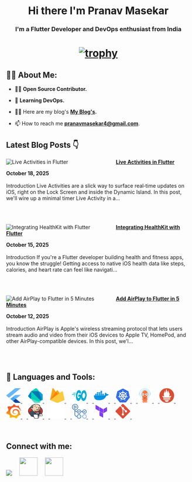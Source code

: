 <!-- <a href="#"><img width="100%" height="auto" src="https://i.imgur.com/iXuL1HG.png" height="175px"/></a> -->

<h1 align="center">Hi there I'm Pranav Masekar</h1>
<h3 align="center">I'm a Flutter Developer and DevOps enthusiast from India</h3>

<h1 align ="center">

 [![trophy](https://github-profile-trophy.vercel.app/?username=PranavMasekar&theme=onedark&column=-1)](https://github.com/ryo-ma/github-profile-trophy)
 
</h1>

## 🙋‍♂️ About Me:

- 👨‍💻  **Open Source Contributor.**

- 🌱 **Learning DevOps.**

- 👨‍💻 Here are my blog's **[My Blog's](https://sungod.hashnode.dev/).**

- 📫 How to reach me **pranavmasekar4@gmail.com**.

## Latest Blog Posts 👇
<!-- HASHNODE_BLOG:START -->
<p align="left"><a href="https://sungod.hashnode.dev/live-activities-in-flutter" title="Live Activities in Flutter"><img src="https://cdn.hashnode.com/res/hashnode/image/upload/v1760521905430/4f28d154-5bbb-4a91-9611-22163c99e125.png" alt="Live Activities in Flutter" width="300px" align="left" /></a><a href="https://sungod.hashnode.dev/live-activities-in-flutter" title="Live Activities in Flutter"><strong>Live Activities in Flutter</strong></a><div><strong>October 18, 2025</strong></div><br/>Introduction
Live Activities are a slick way to surface real‑time updates on iOS, right on the Lock Screen and inside the Dynamic Island. In this post, we'll wire up a minimal timer Live Activity in a...</p><br/><br/>

<p align="left"><a href="https://sungod.hashnode.dev/healthkit" title="Integrating HealthKit with Flutter"><img src="https://cdn.hashnode.com/res/hashnode/image/upload/v1760004564324/4400eea4-a6e6-4101-88a5-79da37117f35.png" alt="Integrating HealthKit with Flutter" width="300px" align="left" /></a><a href="https://sungod.hashnode.dev/healthkit" title="Integrating HealthKit with Flutter"><strong>Integrating HealthKit with Flutter</strong></a><div><strong>October 15, 2025</strong></div><br/>Introduction
If you're a Flutter developer building health and fitness apps, you know the struggle! Getting access to native iOS health data like steps, calories, and heart rate can feel like navigati...</p><br/><br/>

<p align="left"><a href="https://sungod.hashnode.dev/airplay" title="Add AirPlay to Flutter in 5 Minutes"><img src="https://cdn.hashnode.com/res/hashnode/image/upload/v1760004134853/20e45e76-d97c-4144-b86b-cabb42f43702.png" alt="Add AirPlay to Flutter in 5 Minutes" width="300px" align="left" /></a><a href="https://sungod.hashnode.dev/airplay" title="Add AirPlay to Flutter in 5 Minutes"><strong>Add AirPlay to Flutter in 5 Minutes</strong></a><div><strong>October 12, 2025</strong></div><br/>Introduction
AirPlay is Apple's wireless streaming protocol that lets users stream audio and video from their iOS devices to Apple TV, HomePod, and other AirPlay-compatible devices. In this post, we'l...</p><br/><br/>


<!-- HASHNODE_BLOG:END -->

## 🚀 Languages and Tools:

<p align="left"> 
    <a href="https://flutter.dev/" target="_blank"> <img src="images/flutter.svg" height="40" width = "40"/> </a>
     <img width="12" />
    <a href="https://dart.dev/" target="_blank"> <img src="images/dart.svg" height="40" width = "40"/> </a> 
    </a>  
     <img width="12" />
    <a href="https://firebase.google.com/" target="_blank"> <img src="images/firebase.svg" height="40" width = "40"/> </a> 
     <img width="12" /> 
    <a href="https://go.dev/" target="_blank"> <img src="images/golang.svg" height="40" width = "40"/>
     <img width="12" />
    <a href="https://hub.docker.com/u/pranav18vk" target="_blank"> <img src="images/docker.svg" height="40" width = "40"/>
     <img width="12" />
    <a href="https://kubernetes.io/" target="_blank"> <img src="images/kubernets.svg" height="40" width = "40"/>
     <img width="12" />
    <a href="https://argo-cd.readthedocs.io/en/stable/" target="_blank"> <img src="images/argocd.svg" height="40" width = "40"/>
     <img width="12" />
    <a href="https://prometheus.io/" target="_blank"> <img src="images/prometheus.svg" height="40" width = "40"/>
     <img width="12" />
    <a href="https://grafana.com/" target="_blank"> <img src="images/grafana.svg" height="40" width = "40"/>
     <img width="12" />
    <a href="https://www.jenkins.io/" target="_blank"> <img src="images/jenkins.svg" height="40" width = "40"/>
     <img width="12" />
    <a href="https://circleci.com/" target="_blank"> <img src="images/circleci.png" height="40" width = "40"/>
     <img width="12" />
    <a href="https://docs.github.com/en/actions/learn-github-actions/understanding-github-actions" target="_blank"> <img src="images/actions.png" height="40" width = "40"/>
     <img width="12" />
    <a href="https://www.terraform.io/" target="_blank"> <img src="images/terraform.svg" height="40" width = "40"/>
     <img width="12" />
    <a href="https://git-scm.com/" target="_blank"> <img src="images/git.svg" height="40" width = "40"/> </a>
     <img width="12" />
</p>

<br/>

## Connect with me:
<p align="left">

<a href = "https://www.linkedin.com/in/pranav-masekar-556534214/"><img src="https://img.icons8.com/fluent/48/000000/linkedin.png"/></a>
 <img width="12" />
<a href = "https://twitter.com/Pranav18vk"><img src="https://cdn.worldvectorlogo.com/logos/twitter-6.svg" height="50" width = "50"/></a>
 <img width="12" />
<a href = "https://sungod.hashnode.dev/"><img src="https://img.icons8.com/?size=512&id=HnB8zGOh5xgd&format=png" height="50" width = "50"/></a>
 <img width="12" />

</p>
